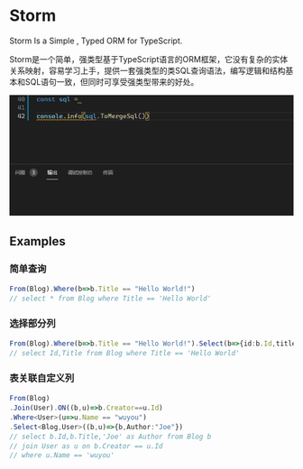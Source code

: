 # Storm
Storm Is a Simple , Typed ORM for TypeScript.

Storm是一个简单，强类型基于TypeScript语言的ORM框架，它没有复杂的实体关系映射，容易学习上手，提供一套强类型的类SQL查询语法，编写逻辑和结构基本和SQL语句一致，但同时可享受强类型带来的好处。

![demo](https://raw.githubusercontent.com/wuyou331/storm/main/demo.gif)

## Examples

### 简单查询
```typescript
From(Blog).Where(b=>b.Title == "Hello World!") 
// select * from Blog where Title == 'Hello World' 
```
### 选择部分列
```typescript
From(Blog).Where(b=>b.Title == "Hello World!").Select(b=>{id:b.Id,title:b.Title})
// select Id,Title from Blog where Title == 'Hello World' 
```
### 表关联自定义列
```typescript
From(Blog)
.Join(User).ON((b,u)=>b.Creator==u.Id)
.Where<User>(u=>u.Name == "wuyou")
.Select<Blog,User>((b,u)=>{b,Author:"Joe"})
// select b.Id,b.Title,'Joe' as Author from Blog b
// join User as u on b.Creator == u.Id
// where u.Name == 'wuyou' 
```